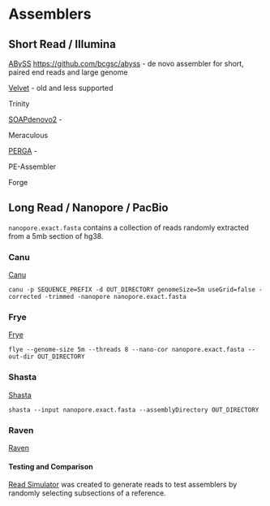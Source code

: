 
#	Assemblers

##	Short Read / Illumina

[ABySS](docs/Abyss) https://github.com/bcgsc/abyss - de novo assembler for short, paired end reads and large genome

[Velvet](https://github.com/dzerbino/velvet) - old and less supported

Trinity

[SOAPdenovo2](https://github.com/aquaskyline/SOAPdenovo2) - 

Meraculous

[PERGA](https://github.com/hitbio/PERGA) - 

PE-Assembler

Forge


##	Long Read / Nanopore / PacBio



`nanopore.exact.fasta` contains a collection of reads randomly extracted from a 5mb section of hg38.



###	Canu

[Canu](https://github.com/marbl/canu)

```
canu -p SEQUENCE_PREFIX -d OUT_DIRECTORY genomeSize=5m useGrid=false -corrected -trimmed -nanopore nanopore.exact.fasta
```

###	Frye

[Frye](https://github.com/fenderglass/Flye)

```
flye --genome-size 5m --threads 8 --nano-cor nanopore.exact.fasta --out-dir OUT_DIRECTORY
```

###	Shasta

[Shasta](https://github.com/chanzuckerberg/shasta)

```
shasta --input nanopore.exact.fasta --assemblyDirectory OUT_DIRECTORY
```

###	Raven

[Raven](https://github.com/lbcb-sci/raven)



####	Testing and Comparison


[Read Simulator](https://github.com/ucsffrancislab/read_simulator) was created to generate reads to test assemblers by randomly selecting subsections of a reference.





